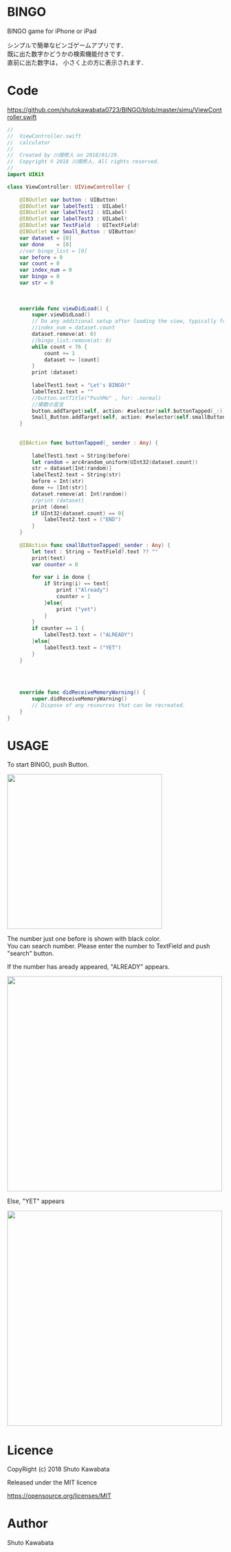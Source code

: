 # BINGO
BINGO game for iPhone or iPad

シンプルで簡単なビンゴゲームアプリです．<br>
既に出た数字かどうかの検索機能付きです．<br>
直前に出た数字は， 小さく上の方に表示されます．

# Code
https://github.com/shutokawabata0723/BINGO/blob/master/simu/ViewController.swift

```swift
//
//  ViewController.swift
//  calculator
//
//  Created by 川畑修人 on 2018/01/29.
//  Copyright © 2018 川畑修人. All rights reserved.
//
import UIKit

class ViewController: UIViewController {
    
    @IBOutlet var button : UIButton!
    @IBOutlet var labelTest1 : UILabel!
    @IBOutlet var labelTest2 : UILabel!
    @IBOutlet var labelTest3 : UILabel!
    @IBOutlet var TextField  : UITextField!
    @IBOutlet var Small_Button : UIButton!
    var dataset = [0]
    var done    = [0]
    //var bingo_list = [0]
    var before = 0
    var count = 0
    var index_num = 0
    var bingo = 0
    var str = 0
    
    
    
    override func viewDidLoad() {
        super.viewDidLoad()
        // Do any additional setup after loading the view, typically from a nib.
        //index_num = dataset.count
        dataset.remove(at: 0)
        //bingo_list.remove(at: 0)
        while count < 76 {
            count += 1
            dataset += [count]
        }
        print (dataset)
        
        labelTest1.text = "Let's BINGO!"
        labelTest2.text = ""
        //button.setTitle("PushMe" , for: .normal)
        //関数の宣言
        button.addTarget(self, action: #selector(self.buttonTapped(_:)), for: .touchUpInside)
        Small_Button.addTarget(self, action: #selector(self.smallButtonTapped(_sender:)), for: .touchUpInside)
    }
    
    
    @IBAction func buttonTapped(_ sender : Any) {
        
        labelTest1.text = String(before)
        let random = arc4random_uniform(UInt32(dataset.count))
        str = dataset[Int(random)]
        labelTest2.text = String(str)
        before = Int(str)
        done += [Int(str)]
        dataset.remove(at: Int(random))
        //print (dataset)
        print (done)
        if UInt32(dataset.count) == 0{
            labelTest2.text = ("END")
        }
    }
    
    @IBAction func smallButtonTapped(_sender : Any) {
        let text : String = TextField?.text ?? ""
        print(text)
        var counter = 0
        
        for var i in done {
            if String(i) == text{
                print ("Already")
                counter = 1
            }else{
                print ("yet")
            }
        }
        if counter == 1 {
            labelTest3.text = ("ALREADY")
        }else{
            labelTest3.text = ("YET")
        }
    }
    
    
    
    
    override func didReceiveMemoryWarning() {
        super.didReceiveMemoryWarning()
        // Dispose of any resources that can be recreated.
    }    
}
```





# USAGE
 To start BINGO, push Button. 
 
 <img src="http://seoconsultant.sakura.ne.jp/shuto/data/fig/bingo-start.png" width="360px">
 
 The number just one before is shown with black color.<br>
 You can search number. Please enter the number to TextField and push "search" button.
 
 If the number has aready appeared, "ALREADY" appears.
 
 <img src="http://seoconsultant.sakura.ne.jp/shuto/data/fig/bingo-already.png" width="500px">

 Else, "YET" appears
 
 <img src="http://seoconsultant.sakura.ne.jp/shuto/data/fig/bingo-yet.png" width="500px">
 
# Licence
CopyRight (c) 2018 Shuto Kawabata

Released under the MIT licence

https://opensource.org/licenses/MIT

# Author
Shuto Kawabata
